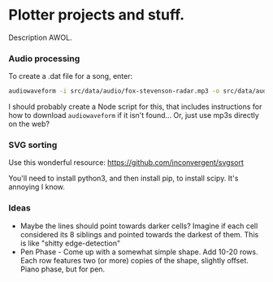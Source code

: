 # Plotter projects and stuff.

Description AWOL.

### Audio processing

To create a .dat file for a song, enter:

```bash
audiowaveform -i src/data/audio/fox-stevenson-radar.mp3 -o src/data/audio/fox-stevenson-radar.dat -b 8
```

I should probably create a Node script for this, that includes instructions for how to download `audiowaveform` if it isn't found... Or, just use mp3s directly on the web?

### SVG sorting

Use this wonderful resource: https://github.com/inconvergent/svgsort

You'll need to install python3, and then install pip, to install scipy. It's annoying I know.

### Ideas

- Maybe the lines should point towards darker cells? Imagine if each cell considered its 8 siblings and pointed towards the darkest of them. This is like "shitty edge-detection"
- Pen Phase - Come up with a somewhat simple shape. Add 10-20 rows. Each row features two (or more) copies of the shape, slightly offset. Piano phase, but for pen.
